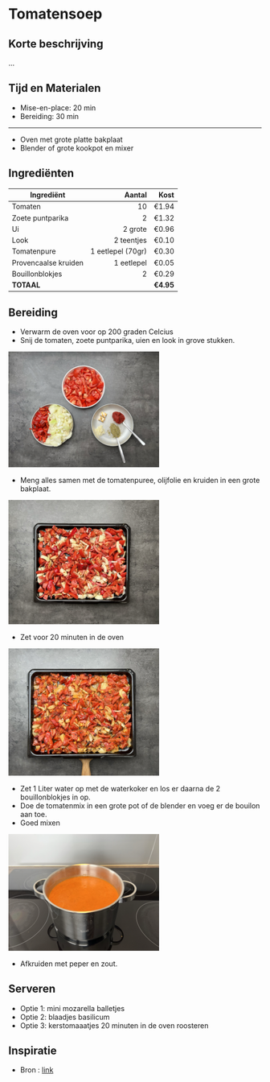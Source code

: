 # Tomatensoep
## Korte beschrijving
...

## Tijd en Materialen
* Mise-en-place: 20 min
* Bereiding: 30 min
---
* Oven met grote platte bakplaat
* Blender of grote kookpot en mixer

## Ingrediënten
| Ingrediënt | Aantal | Kost |
|----------|-------------:|------:|
| Tomaten | 10 | €1.94 |
| Zoete puntparika | 2 | €1.32|
| Ui | 2 grote | €0.96 |
| Look | 2 teentjes | €0.10 |
| Tomatenpure | 1 eetlepel (70gr) | €0.30 |
| Provencaalse kruiden | 1 eetlepel | €0.05 |
| Bouillonblokjes | 2 | €0.29 |
| **TOTAAL** || **€4.95** |

## Bereiding
* Verwarm de oven voor op 200 graden Celcius
* Snij de tomaten, zoete puntparika, uien en look in grove stukken. 

<img src="/Assets/Pictures/Tomatensoep_miseenplace.png" width="300">

* Meng alles samen met de tomatenpuree, olijfolie en kruiden in een grote bakplaat.

<img src="/Assets/Pictures/Tomatensoep_ovenplaat.png" width="300">

* Zet voor 20 minuten in de oven

<img src="/Assets/Pictures/Tomatensoep_uitdenoven.png" width="300">

* Zet 1 Liter water op met de waterkoker en los er daarna de 2 bouillonblokjes in op.
* Doe de tomatenmix in een grote pot of de blender en voeg er de bouilon aan toe.
* Goed mixen

<img src="/Assets/Pictures/Tomatensoep_gemixt.png" width="300">

* Afkruiden met peper en zout.

## Serveren
* Optie 1: mini mozarella balletjes
* Optie 2: blaadjes basilicum
* Optie 3: kerstomaaatjes 20 minuten in de oven roosteren

## Inspiratie
* Bron : [link](https://link.com)
